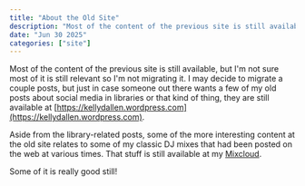 ```yaml
---
title: "About the Old Site"
description: "Most of the content of the previous site is still available, but I'm not sure most of it is still relevant so I'm not migrating it."
date: "Jun 30 2025"
categories: ["site"]
---
```


Most of the content of the previous site is still available, but I'm not sure most of it is still relevant so I'm not migrating it. I may decide to migrate a couple posts, but just in case someone out there wants a few of my old posts about social media in libraries or that kind of thing, they are still available at [https://kellydallen.wordpress.com](https://kellydallen.wordpress.com).

Aside from the library-related posts, some of the more interesting content at the old site relates to some of my classic DJ mixes that had been posted on the web at various times. That stuff is still available at my [Mixcloud](https://www.mixcloud.com/metafakt/).

Some of it is really good still!
